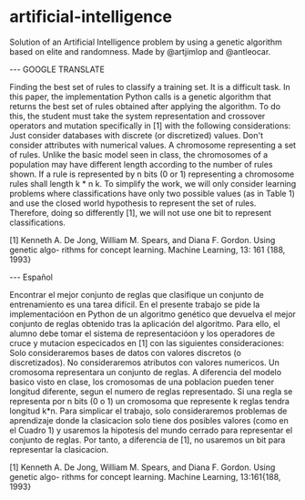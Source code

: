 artificial-intelligence
=======================

Solution of an Artificial Intelligence problem by using a genetic algorithm based on elite and randomness. Made by @artjimlop and @antleocar.

--- GOOGLE TRANSLATE

Finding the best set of rules to classify a training set.
It is a difficult task. In this paper, the implementation Python calls is a genetic algorithm that returns the best set of rules obtained after applying the algorithm. To do this, the student must take the system representation and crossover operators and mutation specifically in [1] with the following considerations:
Just consider databases with discrete (or discretized) values.
Don't consider attributes with numerical values.
A chromosome representing a set of rules.
Unlike the basic model seen in class, the chromosomes of a population
may have different length according to the number of rules shown. If a rule is represented by n bits (0 or 1) representing a chromosome rules shall length k * n k.
To simplify the work, we will only consider learning problems where
classifications have only two possible values (as in Table 1) and use the
closed world hypothesis to represent the set of rules. Therefore, doing so differently [1], we will not use one bit to represent classifications.

[1] Kenneth A. De Jong, William M. Spears, and Diana F. Gordon. Using genetic algo-
rithms for concept learning.
Machine Learning, 13: 161 {188, 1993}

--- Español

Encontrar el mejor conjunto de reglas que clasifique un conjunto de entrenamiento
es una tarea difícil. En el presente trabajo se pide la implementacióon en Python de un algoritmo genético que devuelva el mejor conjunto de reglas obtenido tras la aplicación del algoritmo. Para ello, el alumno debe tomar el sistema de representacióon y los operadores de cruce y mutacion especicados en [1] con las siguientes consideraciones:
Solo consideraremos bases de datos con valores discretos (o discretizados). 
No consideraremos atributos con valores numericos.
Un cromosoma representara un conjunto de reglas.
A diferencia del modelo basico visto en clase, los cromosomas de una poblacion
pueden tener longitud diferente, segun el numero de reglas representado. Si una regla se representa por n bits (0 o 1) un cromosoma que represente k reglas tendra longitud k*n.
Para simplicar el trabajo, solo consideraremos problemas de aprendizaje donde la clasicacion solo tiene dos posibles valores (como en el Cuadro 1) y usaremos la hipotesis del mundo cerrado para representar el conjunto de reglas. Por tanto, a
diferencia de [1], no usaremos un bit para representar la clasicacion.

[1] Kenneth A. De Jong, William M. Spears, and Diana F. Gordon. Using genetic algo-
rithms for concept learning.
Machine Learning, 13:161{188, 1993}
